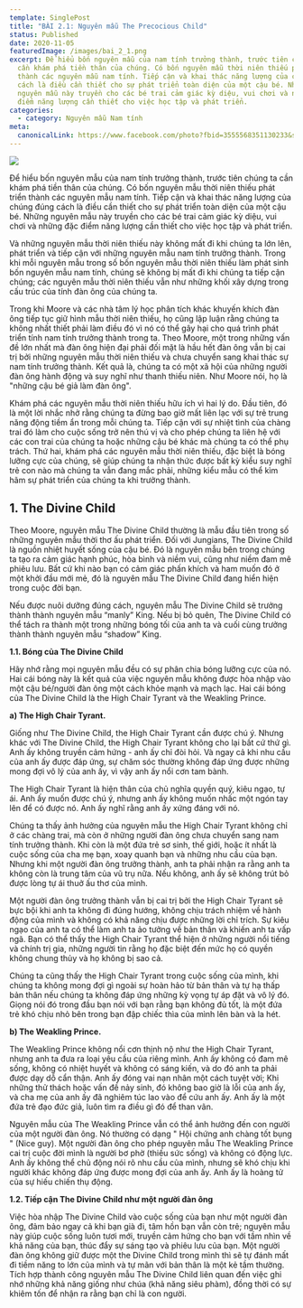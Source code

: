 ```yaml
---
template: SinglePost
title: "BÀI 2.1: Nguyên mẫu The Precocious Child"
status: Published
date: 2020-11-05
featuredImage: /images/bai_2_1.png
excerpt: Để hiểu bốn nguyên mẫu của nam tính trưởng thành, trước tiên chúng ta
  cần khám phá tiền thân của chúng. Có bốn nguyên mẫu thời niên thiếu phát triển
  thành các nguyên mẫu nam tính. Tiếp cận và khai thác năng lượng của chúng đúng
  cách là điều cần thiết cho sự phát triển toàn diện của một cậu bé. Những
  nguyên mẫu này truyền cho các bé trai cảm giác kỳ diệu, vui chơi và những đặc
  điểm năng lượng cần thiết cho việc học tập và phát triển.
categories:
  - category: Nguyên mẫu Nam tính
meta:
  canonicalLink: https://www.facebook.com/photo?fbid=3555568351130233&set=g.341609527284067
---
```

![](/images/bai_2_1.png)

Để hiểu bốn nguyên mẫu của nam tính trưởng thành, trước tiên chúng ta cần khám phá tiền thân của chúng. Có bốn nguyên mẫu thời niên thiếu phát triển thành các nguyên mẫu nam tính. Tiếp cận và khai thác năng lượng của chúng đúng cách là điều cần thiết cho sự phát triển toàn diện của một cậu bé. Những nguyên mẫu này truyền cho các bé trai cảm giác kỳ diệu, vui chơi và những đặc điểm năng lượng cần thiết cho việc học tập và phát triển.

Và những nguyên mẫu thời niên thiếu này không mất đi khi chúng ta lớn lên, phát triển và tiếp cận với những nguyên mẫu nam tính trưởng thành. Trong khi mỗi nguyên mẫu trong số bốn nguyên mẫu thời niên thiếu làm phát sinh bốn nguyên mẫu nam tính, chúng sẽ không bị mất đi khi chúng ta tiếp cận chúng; các nguyên mẫu thời niên thiếu vẫn như những khối xây dựng trong cấu trúc của tính đàn ông của chúng ta.

Trong khi Moore và các nhà tâm lý học phân tích khác khuyến khích đàn ông tiếp tục giữ hình mẫu thời niên thiếu, họ cũng lập luận rằng chúng ta không nhất thiết phải làm điều đó vì nó có thể gây hại cho quá trình phát triển tính nam tính trưởng thành trong ta. Theo Moore, một trong những vấn đề lớn nhất mà đàn ông hiện đại phải đối mặt là hầu hết đàn ông vẫn bị cai trị bởi những nguyên mẫu thời niên thiếu và chưa chuyển sang khai thác sự nam tính trưởng thành. Kết quả là, chúng ta có một xã hội của những người đàn ông hành động và suy nghĩ như thanh thiếu niên. Như Moore nói, họ là "những cậu bé giả làm đàn ông".

Khám phá các nguyên mẫu thời niên thiếu hữu ích vì hai lý do. Đầu tiên, đó là một lời nhắc nhở rằng chúng ta đừng bao giờ mất liên lạc với sự trẻ trung năng động tiềm ẩn trong mỗi chúng ta. Tiếp cận với sự nhiệt tình của chàng trai đó làm cho cuộc sống trở nên thú vị và cho phép chúng ta liên hệ với các con trai của chúng ta hoặc những cậu bé khác mà chúng ta có thể phụ trách. Thứ hai, khám phá các nguyên mẫu thời niên thiếu, đặc biệt là bóng lưỡng cực của chúng, sẽ giúp chúng ta nhận thức được bất kỳ kiểu suy nghĩ trẻ con nào mà chúng ta vẫn đang mắc phải, những kiểu mẫu có thể kìm hãm sự phát triển của chúng ta khi trưởng thành.

## **1. The Divine Child**

Theo Moore, nguyên mẫu The Divine Child thường là mẫu đầu tiên trong số những nguyên mẫu thời thơ ấu phát triển. Đối với Jungians, The Divine Child là nguồn nhiệt huyết sống của cậu bé. Đó là nguyên mẫu bên trong chúng ta tạo ra cảm giác hạnh phúc, hòa bình và niềm vui, cũng như niềm đam mê phiêu lưu. Bất cứ khi nào bạn có cảm giác phấn khích và ham muốn đó ở một khởi đầu mới mẻ, đó là nguyên mẫu The Divine Child đang hiển hiện trong cuộc đời bạn.

Nếu được nuôi dưỡng đúng cách, nguyên mẫu The Divine Child sẽ trưởng thành thành nguyên mẫu “manly” King. Nếu bị bỏ quên, The Divine Child có thể tách ra thành một trong những bóng tối của anh ta và cuối cùng trưởng thành thành nguyên mẫu “shadow” King.

**1.1. Bóng của The Divine Child**

Hãy nhớ rằng mọi nguyên mẫu đều có sự phân chia bóng lưỡng cực của nó. Hai cái bóng này là kết quả của việc nguyên mẫu không được hòa nhập vào một cậu bé/người đàn ông một cách khỏe mạnh và mạch lạc. Hai cái bóng của The Divine Child là the High Chair Tyrant và the Weakling Prince.

**a) The High Chair Tyrant.**

Giống như The Divine Child, the High Chair Tyrant cần được chú ý. Nhưng khác với The Divine Child, the High Chair Tyrant không cho lại bất cứ thứ gì. Anh ấy không truyền cảm hứng - anh ấy chỉ đòi hỏi. Và ngay cả khi nhu cầu của anh ấy được đáp ứng, sự chăm sóc thường không đáp ứng được những mong đợi vô lý của anh ấy, vì vậy anh ấy nổi cơn tam bành.

The High Chair Tyrant là hiện thân của chủ nghĩa quyền quý, kiêu ngạo, tự ái. Anh ấy muốn được chú ý, nhưng anh ấy không muốn nhấc một ngón tay lên để có được nó. Anh ấy nghĩ rằng anh ấy xứng đáng với nó.

Chúng ta thấy ảnh hưởng của nguyên mẫu the High Chair Tyrant không chỉ ở các chàng trai, mà còn ở những người đàn ông chưa chuyển sang nam tính trưởng thành. Khi còn là một đứa trẻ sơ sinh, thế giới, hoặc ít nhất là cuộc sống của cha mẹ bạn, xoay quanh bạn và những nhu cầu của bạn. Nhưng khi một người đàn ông trưởng thành, anh ta phải nhận ra rằng anh ta không còn là trung tâm của vũ trụ nữa. Nếu không, anh ấy sẽ không trút bỏ được lòng tự ái thuở ấu thơ của mình.

Một người đàn ông trưởng thành vẫn bị cai trị bởi the High Chair Tyrant sẽ bực bội khi anh ta không đi đúng hướng, không chịu trách nhiệm về hành động của mình và không có khả năng chịu được những lời chỉ trích. Sự kiêu ngạo của anh ta có thể làm anh ta ảo tưởng về bản thân và khiến anh ta vấp ngã. Bạn có thể thấy the High Chair Tyrant thể hiện ở những người nổi tiếng và chính trị gia, những người tin rằng họ đặc biệt đến mức họ có quyền không chung thủy và họ không bị sao cả.

Chúng ta cũng thấy the High Chair Tyrant trong cuộc sống của mình, khi chúng ta không mong đợi gì ngoài sự hoàn hảo từ bản thân và tự hạ thấp bản thân nếu chúng ta không đáp ứng những kỳ vọng tự áp đặt và vô lý đó. Giọng nói đó trong đầu bạn nói với bạn rằng bạn không đủ tốt, là một đứa trẻ khó chịu nhỏ bên trong bạn đập chiếc thìa của mình lên bàn và la hét.

**b) The Weakling Prince.**

The Weakling Prince không nổi cơn thịnh nộ như the High Chair Tyrant, nhưng anh ta đưa ra loại yêu cầu của riêng mình. Anh ấy không có đam mê sống, không có nhiệt huyết và không có sáng kiến, và do đó anh ta phải được dạy dỗ cẩn thận. Anh ấy đóng vai nạn nhân một cách tuyệt vời; Khi những thử thách hoặc vấn đề nảy sinh, đó không bao giờ là lỗi của anh ấy, và cha mẹ của anh ấy đã nghiêm túc lao vào để cứu anh ấy. Anh ấy là một đứa trẻ đạo đức giả, luôn tìm ra điều gì đó để than vãn.

Nguyên mẫu của The Weakling Prince vẫn có thể ảnh hưởng đến con người của một người đàn ông. Nó thường có dạng " Hội chứng anh chàng tốt bụng " (Nice guy). Một người đàn ông cho phép nguyên mẫu The Weakling Prince cai trị cuộc đời mình là người bơ phờ (thiếu sức sống) và không có động lực. Anh ấy không thể chủ động nói rõ nhu cầu của mình, nhưng sẽ khó chịu khi người khác không đáp ứng được mong đợi của anh ấy. Anh ấy là hoàng tử của sự hiếu chiến thụ động.

**1.2. Tiếp cận The Divine Child như một người đàn ông**

Việc hòa nhập The Divine Child vào cuộc sống của bạn như một người đàn ông, đảm bảo ngay cả khi bạn già đi, tâm hồn bạn vẫn còn trẻ; nguyên mẫu này giúp cuộc sống luôn tươi mới, truyền cảm hứng cho bạn với tầm nhìn về khả năng của bạn, thúc đẩy sự sáng tạo và phiêu lưu của bạn. Một người đàn ông không giữ được một the Divine Child trong mình thì sẽ tự đánh mất đi tiềm năng to lớn của mình và tự mãn với bản thân là một kẻ tầm thường. Tích hợp thành công nguyên mẫu The Divine Child liên quan đến việc ghi nhớ những khả năng giống như chúa (khả năng siêu phàm), đồng thời có sự khiêm tốn để nhận ra rằng bạn chỉ là con người.
